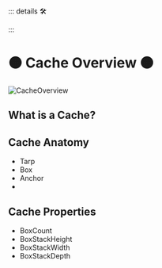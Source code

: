 ::: details 🛠



:::

# 🟠 <move>Cache Overview</move> 🟠

![CacheOverview](/Move/CacheOverview.png)

## What is a Cache?


## Cache Anatomy
- Tarp
- Box
- Anchor
- 

## Cache Properties
- BoxCount
- BoxStackHeight
- BoxStackWidth
- BoxStackDepth

